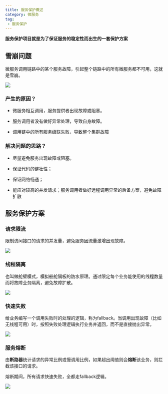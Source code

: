 ```yaml
---
title: 服务保护概述
category: 微服务
tag:
 - 服务保护
---
```






**服务保护项目就是为了保证服务的稳定性而出生的一套保护方案**

## 雪崩问题

微服务调用链路中的某个服务故障，引起整个链路中的所有微服务都不可用，这就是雪崩。

![](https://seven97-blog.oss-cn-hangzhou.aliyuncs.com/imgs/202404301636979.png)

### 产生的原因？

- 微服务相互调用，服务提供者出现故障或阻塞。

- 服务调用者没有做好异常处理，导致自身故障。

- 调用链中的所有服务级联失败，导致整个集群故障

### 解决问题的思路？

- 尽量避免服务出现故障或阻塞。

- 保证代码的健壮性；

- 保证网络畅通；

- 能应对较高的并发请求；服务调用者做好远程调用异常的后备方案，避免故障扩散

## 服务保护方案

### 请求限流

限制访问接口的请求的并发量，避免服务因流量激增出现故障。

![](https://seven97-blog.oss-cn-hangzhou.aliyuncs.com/imgs/202404301636631.png)

 

### 线程隔离

也叫做舱壁模式，模拟船舱隔板的防水原理。通过限定每个业务能使用的线程数量而将故障业务隔离，避免故障扩散。

![](https://seven97-blog.oss-cn-hangzhou.aliyuncs.com/imgs/202404301636741.png)

### 快速失败

给业务编写一个调用失败时的处理的逻辑，称为fallback。当调用出现故障（比如无线程可用）时，按照失败处理逻辑执行业务并返回，而不是直接抛出异常。

![](https://seven97-blog.oss-cn-hangzhou.aliyuncs.com/imgs/202404301636956.png)

### 服务熔断

由**断路器**统计请求的异常比例或慢调用比例，如果超出阈值则会**熔断**该业务，则拦截该接口的请求。

熔断期间，所有请求快速失败，全都走fallback逻辑。

![](https://seven97-blog.oss-cn-hangzhou.aliyuncs.com/imgs/202404301636771.png)



 

 

 

 

 

 

 

 

 